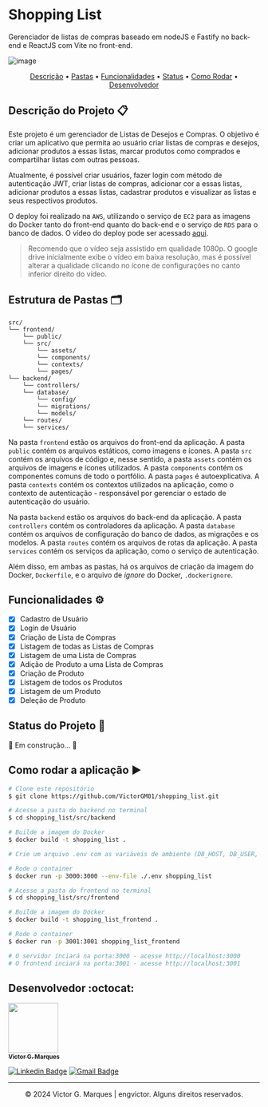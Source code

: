 # Shopping List
Gerenciador de listas de compras baseado em nodeJS e Fastify no back-end e ReactJS com Vite no front-end.

![image](https://github.com/VictorGM01/engvictor/assets/86068797/760acca4-ea05-46b4-854d-ce9c969a47ef)


<p align="center">
 <a href="#descrição-do-projeto-">Descrição</a> •
 <a href="#estrutura-de-pastas-%EF%B8%8F">Pastas</a> •
 <a href="#funcionalidades-%EF%B8%8F">Funcionalidades</a> •
 <a href="#status-do-projeto-">Status</a> •
 <a href="#como-rodar-a-aplicação-%EF%B8%8F">Como Rodar</a> •
 <a href="#desenvolvedor-octocat">Desenvolvedor</a>
</p>

## Descrição do Projeto 📋
Este projeto é um gerenciador de Listas de Desejos e Compras. O objetivo é criar um aplicativo que permita ao usuário criar listas de compras e desejos, adicionar produtos a essas listas, marcar produtos como comprados e compartilhar listas com outras pessoas.

Atualmente, é possível criar usuários, fazer login com método de autenticação JWT, criar listas de compras, adicionar cor a essas listas, adicionar produtos a essas listas, cadastrar produtos e visualizar as listas e seus respectivos produtos.

O deploy foi realizado na ``AWS``, utilizando o serviço de ``EC2`` para as imagens do Docker tanto do front-end quanto do back-end e o serviço de ``RDS`` para o banco de dados. O vídeo do deploy pode ser acessado [aqui](https://drive.google.com/file/d/1MjMSqb3zGzSL97Nqh5EdlnA35YOZj_u2/view?usp=sharing). 

> Recomendo que o vídeo seja assistido em qualidade 1080p. O google drive inicialmente exibe o vídeo em baixa resolução, mas é possível alterar a qualidade clicando no ícone de configurações no canto inferior direito do vídeo.

## Estrutura de Pastas 🗂️
```
src/
└── frontend/
    └── public/
    └── src/
        └── assets/
        └── components/
        └── contexts/
        └── pages/
└── backend/
    └── controllers/
    └── database/
        └── config/
        └── migrations/
        └── models/
    └── routes/
    └── services/
```

Na pasta `frontend` estão os arquivos do front-end da aplicação. A pasta `public` contém os arquivos estáticos, como imagens e ícones. A pasta `src` contém os arquivos de código e, nesse sentido, a pasta `assets` contém os arquivos de imagens e ícones utilizados. A pasta `components` contém os componentes comuns de todo o portfólio.  A pasta `pages` é autoexplicativa.  A pasta `contexts` contém os contextos utilizados na aplicação, como o contexto de autenticação - responsável por gerenciar o estado de autenticação do usuário.

Na pasta `backend` estão os arquivos do back-end da aplicação. A pasta `controllers` contém os controladores da aplicação. A pasta `database` contém os arquivos de configuração do banco de dados, as migrações e os modelos. A pasta `routes` contém os arquivos de rotas da aplicação. A pasta `services` contém os serviços da aplicação, como o serviço de autenticação.

Além disso, em ambas as pastas, há os arquivos de criação da imagem do Docker, `Dockerfile`, e o arquivo de *ignore* do Docker, `.dockerignore`.

## Funcionalidades ⚙️
- [x] Cadastro de Usuário
- [x] Login de Usuário
- [x] Criação de Lista de Compras
- [x] Listagem de todas as Listas de Compras
- [x] Listagem de uma Lista de Compras
- [x] Adição de Produto a uma Lista de Compras
- [x] Criação de Produto
- [x] Listagem de todos os Produtos
- [x] Listagem de um Produto
- [x] Deleção de Produto

## Status do Projeto 🔔

🚧  Em construção...  🚧

## Como rodar a aplicação ▶️

```bash
# Clone este repositório
$ git clone https://github.com/VictorGM01/shopping_list.git

# Acesse a pasta do backend no terminal
$ cd shopping_list/src/backend

# Builde a imagem do Docker
$ docker build -t shopping_list .

# Crie um arquivo .env com as variáveis de ambiente (DB_HOST, DB_USER, DB_PASSWORD, DB_NAME, JWT_SECRET)

# Rode o container
$ docker run -p 3000:3000 --env-file ./.env shopping_list

# Acesse a pasta do frontend no terminal
$ cd shopping_list/src/frontend

# Builde a imagem do Docker
$ docker build -t shopping_list_frontend .

# Rode o container
$ docker run -p 3001:3001 shopping_list_frontend

# O servidor inciará na porta:3000 - acesse http://localhost:3000
# O frontend inciará na porta:3001 - acesse http://localhost:3001
```

## Desenvolvedor :octocat:
[<img src="https://avatars.githubusercontent.com/u/86068797?s=400&u=043c0b1479770ac997f0cf5a31c986a2815ce810&v=4" width=100><br><sub> <strong>Victor G. Marques</strong> </sub>](https://github.com/VictorGM01)

[![Linkedin Badge](https://img.shields.io/badge/-LinkedIn-blue?style=flat-square&logo=Linkedin&logoColor=white&link=https://www.linkedin.com/in/victor-gabriel-marques/)](https://www.linkedin.com/in/victor-gabriel-marques/)
[![Gmail Badge](https://img.shields.io/badge/-Gmail-red?style=flat-square&logo=Gmail&logoColor=white&link=https://www.linkedin.com/in/victor-marques-profile)](mailto:victor@engvictor.com.br)

---

<p align="center">&copy; 2024 Victor G. Marques | engvictor. Alguns direitos reservados.</p>